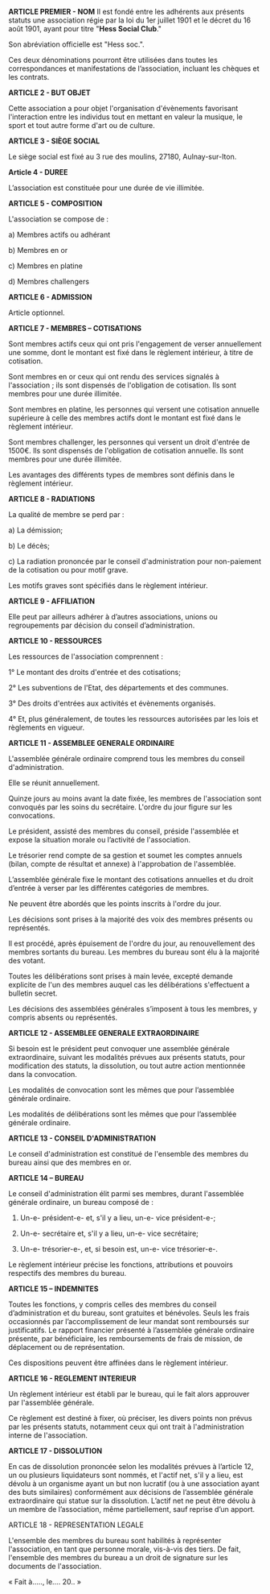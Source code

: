 **ARTICLE PREMIER - NOM**
Il est fondé entre les adhérents aux présents statuts une association régie par la loi du 1er juillet 1901 et le décret du 16 août 1901, ayant pour titre "**Hess Social Club**." 

Son abréviation officielle est "Hess soc.".

Ces deux dénominations pourront être utilisées dans toutes les correspondances et
manifestations de l’association, incluant les chèques et les contrats.

**ARTICLE 2 - BUT OBJET**

Cette association a pour objet l'organisation d'évènements favorisant l'interaction entre les individus tout en mettant en valeur la musique, le sport et tout autre forme d'art ou de culture.

**ARTICLE 3 - SIÈGE SOCIAL**

Le siège social est fixé au 3 rue des moulins, 27180, Aulnay-sur-Iton.

**Article 4 - DUREE**

L’association est constituée pour une durée de vie illimitée.

**ARTICLE 5 - COMPOSITION**

L'association se compose de :

a) Membres actifs ou adhérant

b) Membres en or

c) Membres en platine

d) Membres challengers

**ARTICLE 6 - ADMISSION**

Article optionnel.

**ARTICLE 7 - MEMBRES – COTISATIONS**

Sont membres actifs ceux qui ont pris l'engagement de verser annuellement une somme, dont le montant est fixé dans le règlement intérieur, à titre de cotisation.

Sont membres en or ceux qui ont rendu des services signalés à l'association ; ils sont dispensés de l'obligation de cotisation. Ils sont membres pour une durée illimitée.

Sont membres en platine, les personnes qui versent une cotisation annuelle supérieure à celle des membres actifs dont le montant est fixé dans le règlement intérieur.

Sont membres challenger, les personnes qui versent un droit d'entrée de 1500€. Ils sont dispensés de l'obligation de cotisation annuelle. Ils sont membres pour une durée illimitée.

Les avantages des différents types de membres sont définis dans le règlement intérieur.

**ARTICLE 8 - RADIATIONS**

La qualité de membre se perd par :

a) La démission;

b) Le décès;

c) La radiation prononcée par le conseil d'administration pour non-paiement de la cotisation ou pour motif grave.

Les motifs graves sont spécifiés dans le règlement intérieur.

**ARTICLE 9 - AFFILIATION**

Elle peut par ailleurs adhérer à d’autres associations, unions ou regroupements par décision du conseil d’administration.

**ARTICLE 10 - RESSOURCES**

Les ressources de l'association comprennent :

1° Le montant des droits d'entrée et des cotisations;

2° Les subventions de l'Etat, des départements et des communes.

3° Des droits d'entrées aux activités et évènements organisés.

4° Et, plus généralement, de toutes les ressources autorisées par les lois et règlements en vigueur. 


**ARTICLE 11 - ASSEMBLEE GENERALE ORDINAIRE**

L'assemblée générale ordinaire comprend tous les membres du conseil d'administration.

Elle se réunit annuellement.

Quinze jours au moins avant la date fixée, les membres de l'association sont convoqués par les soins du secrétaire. L'ordre du jour figure sur les convocations.

Le président, assisté des membres du conseil, préside l'assemblée et expose la situation morale ou l’activité de l'association.

Le trésorier rend compte de sa gestion et soumet les comptes annuels (bilan, compte de résultat et annexe) à l'approbation de l'assemblée.

L’assemblée générale fixe le montant des cotisations annuelles et du droit d’entrée à verser par les différentes catégories de membres.

Ne peuvent être abordés que les points inscrits à l'ordre du jour.

Les décisions sont prises à la majorité des voix des membres présents ou représentés.

Il est procédé, après épuisement de l'ordre du jour, au renouvellement des membres sortants du bureau. Les membres du bureau sont élu à la majorité des votant.

Toutes les délibérations sont prises à main levée, excepté demande explicite de l'un des membres auquel cas les délibérations s'effectuent a bulletin secret.

Les décisions des assemblées générales s’imposent à tous les membres, y compris absents ou représentés.

**ARTICLE 12 - ASSEMBLEE GENERALE EXTRAORDINAIRE**

Si besoin est le président peut convoquer une assemblée générale extraordinaire, suivant les modalités prévues aux présents statuts, pour modification des statuts, la dissolution, ou tout autre action mentionnée dans la convocation.

Les modalités de convocation sont les mêmes que pour l’assemblée générale ordinaire.

Les modalités de délibérations sont les mêmes que pour l’assemblée générale ordinaire.

**ARTICLE 13 - CONSEIL D'ADMINISTRATION**

Le conseil d'administration est constitué de l'ensemble des membres du bureau ainsi que des membres en or.

**ARTICLE 14 – BUREAU**

Le conseil d'administration élit parmi ses membres, durant l'assemblée générale ordinaire, un bureau composé de :

1) Un-e- président-e- et, s'il y a lieu, un-e- vice président-e-;

2) Un-e- secrétaire et, s'il y a lieu, un-e- vice secrétaire;

3) Un-e- trésorier-e-, et, si besoin est, un-e- vice trésorier-e-.

Le règlement intérieur précise les fonctions, attributions et pouvoirs respectifs des membres du bureau.

**ARTICLE 15 – INDEMNITES**

Toutes les fonctions, y compris celles des membres du conseil d’administration et du bureau, sont gratuites et bénévoles. Seuls les frais occasionnés par l’accomplissement de leur mandat sont remboursés sur justificatifs. Le rapport financier présenté à l’assemblée générale ordinaire présente, par bénéficiaire, les remboursements de frais de mission, de déplacement ou de représentation.

Ces dispositions peuvent être affinées dans le règlement intérieur.

**ARTICLE 16 - REGLEMENT INTERIEUR**

Un règlement intérieur est établi par le bureau, qui le fait alors approuver par l'assemblée générale.

Ce règlement est destiné à fixer, où préciser, les divers points non prévus par les présents statuts, notamment ceux qui ont trait à l'administration interne de l'association.

**ARTICLE 17 - DISSOLUTION**

En cas de dissolution prononcée selon les modalités prévues à l’article 12, un ou plusieurs liquidateurs sont nommés, et l'actif net, s'il y a lieu, est dévolu à un organisme ayant un but non lucratif (ou à une association ayant des buts similaires) conformément aux décisions de l’assemblée générale extraordinaire qui statue sur la dissolution. L’actif net ne peut être dévolu à un membre de l’association, même partiellement, sauf reprise d’un apport.

ARTICLE 18 - REPRESENTATION LEGALE

L'ensemble des membres du bureau sont habilités à représenter l'association, en tant que personne morale, vis-à-vis des tiers. De fait, l'ensemble des membres du bureau a un droit de signature sur les documents de l'association.


« Fait à….., le…. 20.. »